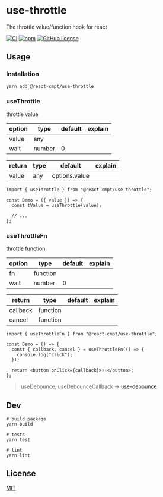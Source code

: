 # use-throttle

The throttle value/function hook for react

[![CI](https://github.com/react-cmpt/use-throttle/workflows/CI/badge.svg?branch=master)](https://github.com/react-cmpt/use-throttle/actions?query=workflow%3ACI)
[![npm](https://img.shields.io/npm/v/@react-cmpt/use-throttle.svg)](https://www.npmjs.com/package/@react-cmpt/use-throttle)
[![GitHub license](https://img.shields.io/github/license/react-cmpt/use-throttle)](https://github.com/react-cmpt/use-throttle/blob/master/LICENSE)

## Usage

### Installation

```shell
yarn add @react-cmpt/use-throttle
```

### useThrottle

throttle value

| option | type   | default | explain |
| ------ | ------ | ------- | ------- |
| value  | any    |         |         |
| wait   | number | 0       |         |

| return | type | default       | explain |
| ------ | ---- | ------------- | ------- |
| value  | any  | options.value |         |

```tsx
import { useThrottle } from "@react-cmpt/use-throttle";

const Demo = ({ value }) => {
  const tValue = useThrottle(value);

  // ...
};
```

### useThrottleFn

throttle function

| option | type     | default | explain |
| ------ | -------- | ------- | ------- |
| fn     | function |         |         |
| wait   | number   | 0       |         |

| return   | type     | default | explain |
| -------- | -------- | ------- | ------- |
| callback | function |         |         |
| cancel   | function |         |         |

```tsx
import { useThrottleFn } from "@react-cmpt/use-throttle";

const Demo = () => {
  const { callback, cancel } = useThrottleFn(() => {
    console.log("click");
  });

  return <button onClick={callback}>++</button>;
};
```

> useDebounce, useDebounceCallback -> [use-debounce](https://github.com/xnimorz/use-debounce)

## Dev

```shell
# build package
yarn build

# tests
yarn test

# lint
yarn lint
```

## License

[MIT](./LICENSE)
